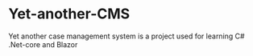 # Yet-another-CMS
Yet another case management system is a project used for learning C# .Net-core and Blazor
